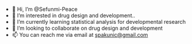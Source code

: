 - 👋 Hi, I’m @Sefunmi-Peace
- 👀 I’m interested in drug design and development..
- 🌱 I’m currently learning statistical analysis for developmental research
- 💞️ I’m looking to collaborate on drug design and development
- 📫 You can reach me via email at spakunic@gmail.com

<!---
Sefunmi-Peace/Sefunmi-Peace is a ✨ special ✨ repository because its `README.md` (this file) appears on your GitHub profile.
You can click the Preview link to take a look at your changes.
--->
